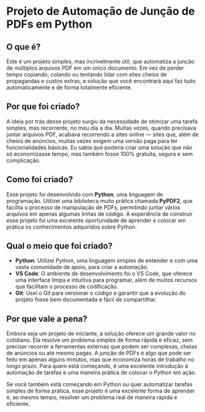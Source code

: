# Projeto de Automação de Junção de PDFs em Python

## O que é?

Este é um projeto simples, mas incrivelmente útil, que automatiza a junção de múltiplos arquivos PDF em um único documento. Em vez de perder tempo copiando, colando ou tentando lidar com sites cheios de propagandas e custos extras, a solução que você encontrará aqui faz tudo automaticamente e de forma totalmente eficiente.

## Por que foi criado?

A ideia por trás desse projeto surgiu da necessidade de otimizar uma tarefa simples, mas recorrente, no meu dia a dia. Muitas vezes, quando precisava juntar arquivos PDF, acabava recorrendo a sites online — sites que, além de cheios de anúncios, muitas vezes exigem uma versão paga para ter funcionalidades básicas. Eu sabia que poderia criar uma solução que não só economizasse tempo, mas também fosse 100% gratuita, segura e sem complicação.

## Como foi criado?

Esse projeto foi desenvolvido com **Python**, uma linguagem de programação. Utilizei uma biblioteca muito prática chamada **PyPDF2**, que facilita o processo de manipulação de PDFs, permitindo juntar vários arquivos em apenas algumas linhas de código. A experiência de construir esse projeto foi uma excelente oportunidade de aprender e colocar em prática os conhecimentos adquiridos sobre Python.

## Qual o meio que foi criado?

- **Python**: Utilizei Python, uma linguagem simples de entender e com uma vasta comunidade de apoio, para criar a automação.
- **VS Code**: O ambiente de desenvolvimento foi o VS Code, que oferece uma interface limpa e intuitiva para programar, além de muitos recursos que facilitam o processo de codificação.
- **Git**: Usei o Git para versionar o código e garantir que a evolução do projeto fosse bem documentada e fácil de compartilhar.

## Por que vale a pena?

Embora seja um projeto de iniciante, a solução oferece um grande valor no cotidiano. Ela resolve um problema simples de forma rápida e eficaz, sem precisar recorrer a ferramentas externas que podem ser complexas, cheias de anúncios ou até mesmo pagas. A junção de PDFs é algo que pode ser feito em apenas alguns minutos, mas que economiza horas de trabalho no longo prazo. Para quem está começando, é uma excelente introdução à automação de tarefas e uma maneira prática de colocar o Python em ação.

Se você também está começando em Python ou quer automatizar tarefas simples de forma prática, esse projeto é uma excelente forma de aprender e, ao mesmo tempo, resolver um problema real de maneira rápida e eficiente.

